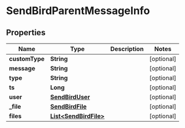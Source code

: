 

# SendBirdParentMessageInfo


## Properties

| Name | Type | Description | Notes |
|------------ | ------------- | ------------- | -------------|
|**customType** | **String** |  |  [optional] |
|**message** | **String** |  |  [optional] |
|**type** | **String** |  |  [optional] |
|**ts** | **Long** |  |  [optional] |
|**user** | [**SendBirdUser**](SendBirdUser.md) |  |  [optional] |
|**_file** | [**SendBirdFile**](SendBirdFile.md) |  |  [optional] |
|**files** | [**List&lt;SendBirdFile&gt;**](SendBirdFile.md) |  |  [optional] |



